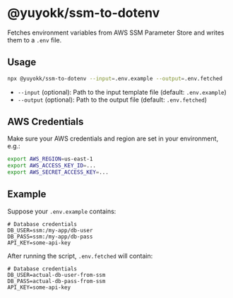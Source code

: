 # @yuyokk/ssm-to-dotenv

Fetches environment variables from AWS SSM Parameter Store and writes them to a `.env` file.

## Usage

```sh
npx @yuyokk/ssm-to-dotenv --input=.env.example --output=.env.fetched
```

- `--input` (optional): Path to the input template file (default: `.env.example`)
- `--output` (optional): Path to the output file (default: `.env.fetched`)

## AWS Credentials

Make sure your AWS credentials and region are set in your environment, e.g.:

```sh
export AWS_REGION=us-east-1
export AWS_ACCESS_KEY_ID=...
export AWS_SECRET_ACCESS_KEY=...
```

## Example

Suppose your `.env.example` contains:

```
# Database credentials
DB_USER=ssm:/my-app/db-user
DB_PASS=ssm:/my-app/db-pass
API_KEY=some-api-key
```

After running the script, `.env.fetched` will contain:

```
# Database credentials
DB_USER=actual-db-user-from-ssm
DB_PASS=actual-db-pass-from-ssm
API_KEY=some-api-key
```

